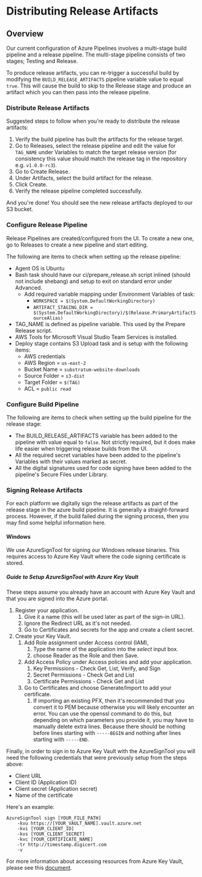 # Distributing Release Artifacts

## Overview

Our current configuration of Azure Pipelines involves a multi-stage build pipeline and a
release pipeline. The multi-stage pipeline consists of two stages; Testing and Release.

To produce release artifacts, you can re-trigger a successful build by modifying the
``BUILD_RELEASE_ARTIFACTS`` pipeline variable value to equal ``true``. This will cause
 the build to skip to the Release stage and produce an artifact which you can then pass
 into the release pipeline.

### Distribute Release Artifacts

Suggested steps to follow when you're ready to distribute the release artifacts:

1. Verify the build pipeline has built the artifacts for the release target.
2. Go to Releases, select the release pipeline and edit the value for ``TAG_NAME`` under
 Variables to match the target release version (for consistency this value should match the
 release tag in the repository e.g. ``v1.0.0-rc3``).
3. Go to Create Release.
4. Under Artifacts, select the build artifact for the release.
5. Click Create.
6. Verify the release pipeline completed successfully.

And you're done! You should see the new release artifacts deployed to our S3 bucket.

### Configure Release Pipeline

Release Pipelines are created/configured from the UI. To create a new one, go to Releases to 
create a new pipeline and start editing.

The following are items to check when setting up the release pipeline:

* Agent OS is Ubuntu
* Bash task should have our ci/prepare_release.sh script inlined (should not include shebang)
  and setup to exit on standard error under Advanced.
  * Add required variable mapping under Environment Variables of task:
    * ``WORKSPACE = $(System.DefaultWorkingDirectory)``
    * ``ARTIFACT_STAGING_DIR = $(System.DefaultWorkingDirectory)/$(Release.PrimaryArtifactSourceAlias)``
* TAG_NAME is defined as pipeline variable. This used by the Prepare Release script.
* AWS Tools for Microsoft Visual Studio Team Services is installed.
* Deploy stage contains S3 Upload task and is setup with the following items:
    * AWS credentials
    * AWS Region = ``us-east-2``
    * Bucket Name = ``substratum-website-downloads``
    * Source Folder = ``s3-dist``
    * Target Folder = ``$(TAG)``
    * ACL = ``public read``

### Configure Build Pipeline

The following are items to check when setting up the build pipeline for the release stage:

* The BUILD_RELEASE_ARTIFACTS variable has been added to the pipeline with value equal to
 ``false``. Not strictly required, but it does make life easier when triggering release builds
 from the UI.
* All the required secret variables have been added to the pipeline's Variables with their values
marked as secret.
* All the digital signatures used for code signing have been added to the pipeline's
Secure Files under Library.

### Signing Release Artifacts

For each platform we digitally sign the release artifacts as part of the release stage in the
azure build pipeline. It is generally a straight-forward process. However, if the build failed
during the signing process, then you may find some helpful information here.

#### Windows

We use AzureSignTool for signing our Windows release binaries. This requires access to
Azure Key Vault where the code signing certificate is stored.

##### Guide to Setup AzureSignTool with Azure Key Vault

These steps assume you already have an account with Azure Key Vault and that you are
signed into the Azure portal.

1. Register your application.
    1. Give it a name (this will be used later as part of the sign-in URL).
    2. Ignore the Redirect URL as it's not needed.
    3. Go to Certificates and secrets for the app and create a client secret.
2. Create your Key Vault.
    1. Add Role assignment under Access control (IAM),
        1. Type the name of the application into the *select* input box.
        2. choose Reader as the Role and then Save.
    2. Add Access Policy under Access policies and add your application.
        1. Key Permissions - Check Get, List, Verify, and Sign
        2. Secret Permissions - Check Get and List
        3. Certificate Permissions - Check Get and List
    3. Go to Certificates and choose Generate/Import to add your certificate.
        1. If importing an existing PFX, then it's recommended that you convert it to
        PEM because otherwise you will likely encounter an error. 
        You can use the openssl command to do this, but depending on which parameters
        you provide it, you may have to manually delete extra lines. Because there should
        be nothing before lines starting with ``-----BEGIN`` and nothing after lines
        starting with ``-----END``.
        
Finally, in order to sign in to Azure Key Vault with the AzureSignTool you will need the
following credentials that were previously setup from the steps above:
* Client URL
* Client ID (Application ID)
* Client secret (Application secret)
* Name of the certificate

Here's an example:
````
AzureSignTool sign [YOUR_FILE_PATH]
    -kvu https://[YOUR_VAULT_NAME].vault.azure.net
    -kvi [YOUR_CLIENT_ID]
    -kvs [YOUR_CLIENT_SECRET]
    -kvc [YOUR_CERTIFICATE_NAME]
    -tr http://timestamp.digicert.com
    -v
````

For more information about accessing resources from Azure Key Vault, please see this
[document](https://docs.microsoft.com/en-us/azure/active-directory/develop/howto-create-service-principal-portal#create-an-azure-active-directory-application).

